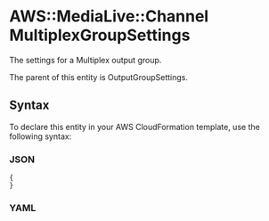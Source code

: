 # AWS::MediaLive::Channel MultiplexGroupSettings<a name="aws-properties-medialive-channel-multiplexgroupsettings"></a>

The settings for a Multiplex output group\.

The parent of this entity is OutputGroupSettings\.

## Syntax<a name="aws-properties-medialive-channel-multiplexgroupsettings-syntax"></a>

To declare this entity in your AWS CloudFormation template, use the following syntax:

### JSON<a name="aws-properties-medialive-channel-multiplexgroupsettings-syntax.json"></a>

```
{
}
```

### YAML<a name="aws-properties-medialive-channel-multiplexgroupsettings-syntax.yaml"></a>

```
```